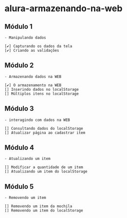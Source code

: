 # alura-armazenando-na-web

## Módulo 1

    - Manipulando dados

    [✔️] Capturando os dados da tela
    [✔️] Criando as validações

## Módulo 2

    - Armazenando dados na WEB

    [✔️] O armazenamento na WEB
    [] Inserindo dados no localStorage
    [] Múltiplos itens no localStorage

## Módulo 3

    - interagindo com dados na WEB

    [] Consultando dados do localStorage
    [] Atualizar página ao cadastrar item

## Módulo 4

    - Atualizando um item

    [] Modificar a quantidade de um item
    [] Atualizando um item do localStorage

## Módulo 5

    - Removendo um item

    [] Removendo um item da mochila 
    [] Removendo um item do localStorage
